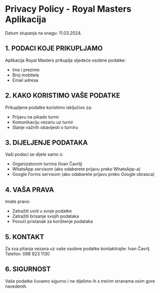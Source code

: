# Privacy Policy - Royal Masters Aplikacija

Datum stupanja na snagu: 11.03.2024.

## 1. PODACI KOJE PRIKUPLJAMO
Aplikacija Royal Masters prikuplja sljedeće osobne podatke:
- Ime i prezime
- Broj mobitela
- Email adresa

## 2. KAKO KORISTIMO VAŠE PODATKE
Prikupljene podatke koristimo isključivo za:
- Prijavu na pikado turnir
- Komunikaciju vezanu uz turnir
- Slanje važnih obavijesti o turniru

## 3. DIJELJENJE PODATAKA
Vaši podaci se dijele samo s:
- Organizatorom turnira (Ivan Čavrlj)
- WhatsApp servisom (ako odaberete prijavu preko WhatsApp-a)
- Google Forms servisom (ako odaberete prijavu preko Google obrasca)

## 4. VAŠA PRAVA
Imate pravo:
- Zatražiti uvid u svoje podatke
- Zatražiti brisanje svojih podataka
- Povući pristanak za korištenje podataka

## 5. KONTAKT
Za sva pitanja vezana uz vaše osobne podatke kontaktirajte:
Ivan Čavrlj
Telefon: 098 923 1130

## 6. SIGURNOST
Vaše podatke čuvamo sigurno i ne dijelimo ih s trećim stranama osim gore navedenih.
